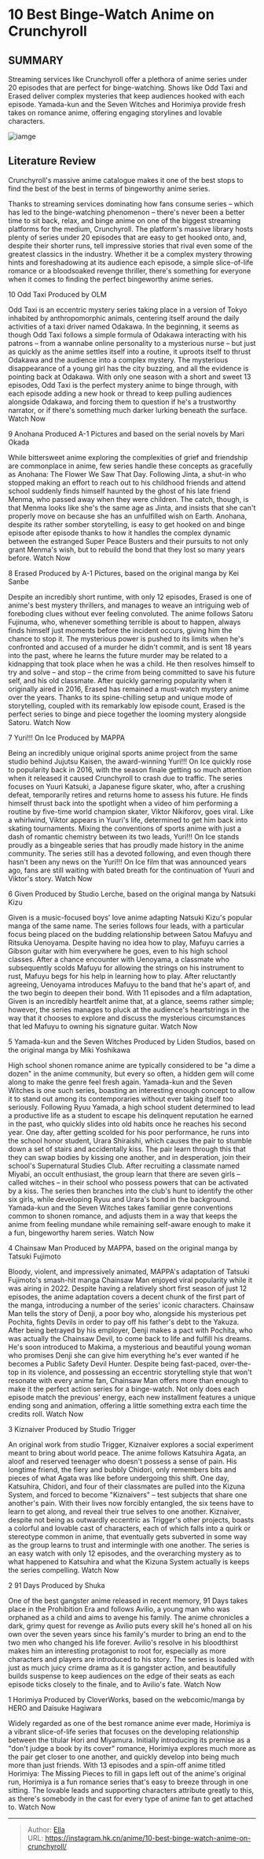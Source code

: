 # 10 Best Binge-Watch Anime on Crunchyroll


## SUMMARY 


 Streaming services like Crunchyroll offer a plethora of anime series under 20 episodes that are perfect for binge-watching. 
 Shows like 
Odd Taxi
 and 
Erased
 deliver complex mysteries that keep audiences hooked with each episode. 
Yamada-kun and the Seven Witches
 and 
Horimiya
 provide fresh takes on romance anime, offering engaging storylines and lovable characters. 

![iamge](https://static1.srcdn.com/wordpress/wp-content/uploads/2024/01/collage-style-image-featuring-horimiya-and-the-cast-of-yamada-kun-and-the-seven-witches-1.jpg)

## Literature Review

Crunchyroll&#39;s massive anime catalogue makes it one of the best stops to find the best of the best in terms of bingeworthy anime series.




Thanks to streaming services dominating how fans consume series – which has led to the binge-watching phenomenon – there&#39;s never been a better time to sit back, relax, and binge anime on one of the biggest streaming platforms for the medium, Crunchyroll. The platform&#39;s massive library hosts plenty of series under 20 episodes that are easy to get hooked onto, and, despite their shorter runs, tell impressive stories that rival even some of the greatest classics in the industry.
Whether it be a complex mystery throwing hints and foreshadowing at its audience each episode, a simple slice-of-life romance or a bloodsoaked revenge thriller, there&#39;s something for everyone when it comes to finding the perfect bingeworthy anime series.









 








 10  Odd Taxi 
Produced by OLM
        

Odd Taxi is an eccentric mystery series taking place in a version of Tokyo inhabited by anthropomorphic animals, centering itself around the daily activities of a taxi driver named Odakawa. In the beginning, it seems as though Odd Taxi follows a simple formula of Odakawa interacting with his patrons – from a wannabe online personality to a mysterious nurse – but just as quickly as the anime settles itself into a routine, it uproots itself to thrust Odakawa and the audience into a complex mystery. The mysterious disappearance of a young girl has the city buzzing, and all the evidence is pointing back at Odakawa.
With only one season with a short and sweet 13 episodes, Odd Taxi is the perfect mystery anime to binge through, with each episode adding a new hook or thread to keep pulling audiences alongside Odakawa, and forcing them to question if he&#39;s a trustworthy narrator, or if there&#39;s something much darker lurking beneath the surface.
Watch Now





 9  Anohana 
Produced A-1 Pictures and based on the serial novels by Mari Okada
        

While bittersweet anime exploring the complexities of grief and friendship are commonplace in anime, few series handle these concepts as gracefully as Anohana: The Flower We Saw That Day. Following Jinta, a shut-in who stopped making an effort to reach out to his childhood friends and attend school suddenly finds himself haunted by the ghost of his late friend Menma, who passed away when they were children. The catch, though, is that Menma looks like she&#39;s the same age as Jinta, and insists that she can&#39;t properly move on because she has an unfulfilled wish on Earth.
Anohana, despite its rather somber storytelling, is easy to get hooked on and binge episode after episode thanks to how it handles the complex dynamic between the estranged Super Peace Busters and their pursuits to not only grant Menma&#39;s wish, but to rebuild the bond that they lost so many years before.
Watch Now





 8  Erased 
Produced by A-1 Pictures, based on the original manga by Kei Sanbe


 







Despite an incredibly short runtime, with only 12 episodes, Erased is one of anime&#39;s best mystery thrillers, and manages to weave an intriguing web of foreboding clues without ever feeling convoluted. The anime follows Satoru Fujinuma, who, whenever something terrible is about to happen, always finds himself just moments before the incident occurs, giving him the chance to stop it. The mysterious power is pushed to its limits when he&#39;s confronted and accused of a murder he didn&#39;t commit, and is sent 18 years into the past, where he learns the future murder may be related to a kidnapping that took place when he was a child. He then resolves himself to try and solve – and stop – the crime from being committed to save his future self, and his old classmate.
After quickly garnering popularity when it originally aired in 2016, Erased has remained a must-watch mystery anime over the years. Thanks to its spine-chilling setup and unique mode of storytelling, coupled with its remarkably low episode count, Erased is the perfect series to binge and piece together the looming mystery alongside Satoru.
Watch Now





 7  Yuri!!! On Ice 
Produced by MAPPA
        

Being an incredibly unique original sports anime project from the same studio behind Jujutsu Kaisen, the award-winning Yuri!!! On Ice quickly rose to popularity back in 2016, with the season finale getting so much attention when it released it caused Crunchyroll to crash due to traffic. The series focuses on Yuuri Katsuki, a Japanese figure skater, who, after a crushing defeat, temporarily retires and returns home to assess his future. He finds himself thrust back into the spotlight when a video of him performing a routine by five-time world champion skater, Viktor Nikiforov, goes viral. Like a whirlwind, Viktor appears in Yuuri&#39;s life, determined to get him back into skating tournaments.
Mixing the conventions of sports anime with just a dash of romantic chemistry between its two leads, Yuri!!! On Ice stands proudly as a bingeable series that has proudly made history in the anime community. The series still has a devoted following, and even though there hasn&#39;t been any news on the Yuri!!! On Ice film that was announced years ago, fans are still waiting with bated breath for the continuation of Yuuri and Viktor&#39;s story.
Watch Now





 6  Given 
Produced by Studio Lerche, based on the original manga by Natsuki Kizu


 







Given is a music-focused boys&#39; love anime adapting Natsuki Kizu&#39;s popular manga of the same name. The series follows four leads, with a particular focus being placed on the budding relationship between Satou Mafuyu and Ritsuka Uenoyama. Despite having no idea how to play, Mafuyu carries a Gibson guitar with him everywhere he goes, even to his high school classes. After a chance encounter with Uenoyama, a classmate who subsequently scolds Mafuyu for allowing the strings on his instrument to rust, Mafuyu begs for his help in learning how to play. After reluctantly agreeing, Uenoyama introduces Mafuyu to the band that he&#39;s apart of, and the two begin to deepen their bond.
With 11 episodes and a film adaptation, Given is an incredibly heartfelt anime that, at a glance, seems rather simple; however, the series manages to pluck at the audience&#39;s heartstrings in the way that it chooses to explore and discuss the mysterious circumstances that led Mafuyu to owning his signature guitar.
Watch Now





 5  Yamada-kun and the Seven Witches 
Produced by Liden Studios, based on the original manga by Miki Yoshikawa
        

High school shonen romance anime are typically considered to be &#34;a dime a dozen&#34; in the anime community, but every so often, a hidden gem will come along to make the genre feel fresh again. Yamada-kun and the Seven Witches is one such series, boasting an interesting enough concept to allow it to stand out among its contemporaries without ever taking itself too seriously. Following Ryuu Yamada, a high school student determined to lead a productive life as a student to escape his delinquent reputation he earned in the past, who quickly slides into old habits once he reaches his second year. One day, after getting scolded for his poor performance, he runs into the school honor student, Urara Shiraishi, which causes the pair to stumble down a set of stairs and accidentally kiss.
The pair learn through this that they can swap bodies by kissing one another, and in desperation, join their school&#39;s Supernatural Studies Club. After recruiting a classmate named Miyabi, an occult enthusiast, the group learn that there are seven girls – called witches – in their school who possess powers that can be activated by a kiss. The series then branches into the club&#39;s hunt to identify the other six girls, while developing Ryuu and Urara&#39;s bond in the background. Yamada-kun and the Seven Witches takes familiar genre conventions common to shonen romance, and adjusts them in a way that keeps the anime from feeling mundane while remaining self-aware enough to make it a fun, bingeworthy harem series.
Watch Now





 4  Chainsaw Man 
Produced by MAPPA, based on the original manga by Tatsuki Fujimoto
        

Bloody, violent, and impressively animated, MAPPA&#39;s adaptation of Tatsuki Fujimoto&#39;s smash-hit manga Chainsaw Man enjoyed viral popularity while it was airing in 2022. Despite having a relatively short first season of just 12 episodes, the anime adaptation covers a decent chunk of the first part of the manga, introducing a number of the series&#39; iconic characters. Chainsaw Man tells the story of Denji, a poor boy who, alongside his mysterious pet Pochita, fights Devils in order to pay off his father&#39;s debt to the Yakuza. After being betrayed by his employer, Denji makes a pact with Pochita, who was actually the Chainsaw Devil, to come back to life and fulfill his dreams. He&#39;s soon introduced to Makima, a mysterious and beautiful young woman who promises Denji she can give him everything he&#39;s ever wanted if he becomes a Public Safety Devil Hunter.
Despite being fast-paced, over-the-top in its violence, and possessing an eccentric storytelling style that won&#39;t resonate with every anime fan, Chainsaw Man offers more than enough to make it the perfect action series for a binge-watch. Not only does each episode match the previous&#39; energy, each new installment features a unique ending song and animation, offering a little something extra each time the credits roll.
Watch Now





 3  Kiznaiver 
Produced by Studio Trigger
        

An original work from studio Trigger, Kiznaiver explores a social experiment meant to bring about world peace. The anime follows Katsuhira Agata, an aloof and reserved teenager who doesn&#39;t possess a sense of pain. His longtime friend, the fiery and bubbly Chidori, only remembers bits and pieces of what Agata was like before undergoing this shift. One day, Katsuhira, Chidori, and four of their classmates are pulled into the Kizuna System, and forced to become &#34;Kiznaivers&#34; – test subjects that share one another&#39;s pain. With their lives now forcibly entangled, the six teens have to learn to get along, and reveal their true selves to one another.
Kiznaiver, despite not being as outwardly eccentric as Trigger&#39;s other projects, boasts a colorful and lovable cast of characters, each of which falls into a quirk or stereotype common in anime, that eventually gets subverted in some way as the group learns to trust and intermingle with one another. The series is an easy watch with only 12 episodes, and the overarching mystery as to what happened to Katsuhira and what the Kizuna System actually is keeps the series compelling.
Watch Now





 2  91 Days 
Produced by Shuka
        

One of the best gangster anime released in recent memory, 91 Days takes place in the Prohibition Era and follows Avilio, a young man who was orphaned as a child and aims to avenge his family. The anime chronicles a dark, grimy quest for revenge as Avilio puts every skill he&#39;s honed all on his own over the seven years since his family&#39;s murder to bring an end to the two men who changed his life forever.
Avilio&#39;s resolve in his bloodthirst makes him an interesting protagonist to root for, especially as more characters and players are introduced to his story. The series is loaded with just as much juicy crime drama as it is gangster action, and beautifully builds suspense to keep audiences on the edge of their seats as each episode ticks closely to the finale, and to Avilio&#39;s fate.
Watch Now





 1  Horimiya 
Produced by CloverWorks, based on the webcomic/manga by HERO and Daisuke Hagiwara


 







Widely regarded as one of the best romance anime ever made, Horimiya is a vibrant slice-of-life series that focuses on the developing relationship between the titular Hori and Miyamura. Initially introducing its premise as a &#34;don&#39;t judge a book by its cover&#34; romance, Horimiya explores much more as the pair get closer to one another, and quickly develop into being much more than just friends.
With 13 episodes and a spin-off anime titled Horimiya: The Missing Pieces to fill in gaps left out of the anime&#39;s original run, Horimiya is a fun romance series that&#39;s easy to breeze through in one sitting. The lovable leads and supporting characters attribute greatly to this, as there&#39;s somebody in the cast for every type of anime fan to get attached to.
Watch Now

---

> Author: [Ella](https://instagram.hk.cn/)  
> URL: https://instagram.hk.cn/anime/10-best-binge-watch-anime-on-crunchyroll/  

